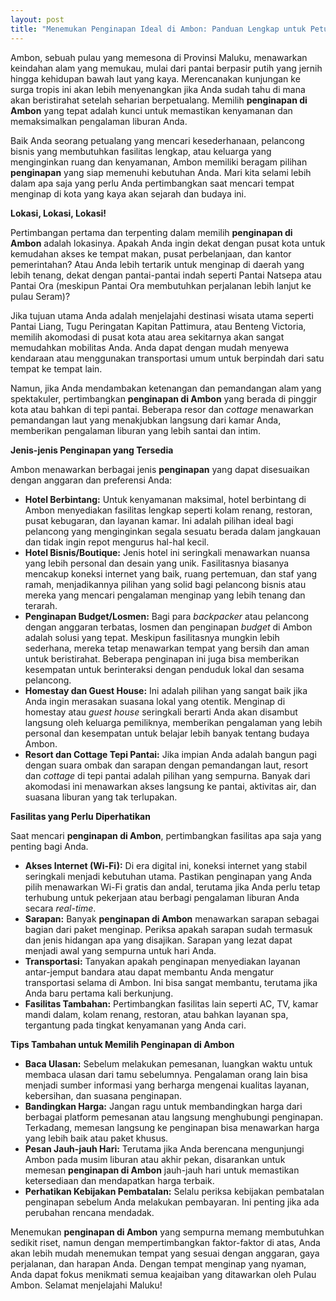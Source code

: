 ```yaml
---
layout: post
title: "Menemukan Penginapan Ideal di Ambon: Panduan Lengkap untuk Petualangan Anda"
---
```


Ambon, sebuah pulau yang memesona di Provinsi Maluku, menawarkan keindahan alam yang memukau, mulai dari pantai berpasir putih yang jernih hingga kehidupan bawah laut yang kaya. Merencanakan kunjungan ke surga tropis ini akan lebih menyenangkan jika Anda sudah tahu di mana akan beristirahat setelah seharian berpetualang. Memilih **penginapan di Ambon** yang tepat adalah kunci untuk memastikan kenyamanan dan memaksimalkan pengalaman liburan Anda.

Baik Anda seorang petualang yang mencari kesederhanaan, pelancong bisnis yang membutuhkan fasilitas lengkap, atau keluarga yang menginginkan ruang dan kenyamanan, Ambon memiliki beragam pilihan **penginapan** yang siap memenuhi kebutuhan Anda. Mari kita selami lebih dalam apa saja yang perlu Anda pertimbangkan saat mencari tempat menginap di kota yang kaya akan sejarah dan budaya ini.

**Lokasi, Lokasi, Lokasi!**

Pertimbangan pertama dan terpenting dalam memilih **penginapan di Ambon** adalah lokasinya. Apakah Anda ingin dekat dengan pusat kota untuk kemudahan akses ke tempat makan, pusat perbelanjaan, dan kantor pemerintahan? Atau Anda lebih tertarik untuk menginap di daerah yang lebih tenang, dekat dengan pantai-pantai indah seperti Pantai Natsepa atau Pantai Ora (meskipun Pantai Ora membutuhkan perjalanan lebih lanjut ke pulau Seram)?

Jika tujuan utama Anda adalah menjelajahi destinasi wisata utama seperti Pantai Liang, Tugu Peringatan Kapitan Pattimura, atau Benteng Victoria, memilih akomodasi di pusat kota atau area sekitarnya akan sangat memudahkan mobilitas Anda. Anda dapat dengan mudah menyewa kendaraan atau menggunakan transportasi umum untuk berpindah dari satu tempat ke tempat lain.

Namun, jika Anda mendambakan ketenangan dan pemandangan alam yang spektakuler, pertimbangkan **penginapan di Ambon** yang berada di pinggir kota atau bahkan di tepi pantai. Beberapa resor dan *cottage* menawarkan pemandangan laut yang menakjubkan langsung dari kamar Anda, memberikan pengalaman liburan yang lebih santai dan intim.

**Jenis-jenis Penginapan yang Tersedia**

Ambon menawarkan berbagai jenis **penginapan** yang dapat disesuaikan dengan anggaran dan preferensi Anda:

*   **Hotel Berbintang:** Untuk kenyamanan maksimal, hotel berbintang di Ambon menyediakan fasilitas lengkap seperti kolam renang, restoran, pusat kebugaran, dan layanan kamar. Ini adalah pilihan ideal bagi pelancong yang menginginkan segala sesuatu berada dalam jangkauan dan tidak ingin repot mengurus hal-hal kecil.
*   **Hotel Bisnis/Boutique:** Jenis hotel ini seringkali menawarkan nuansa yang lebih personal dan desain yang unik. Fasilitasnya biasanya mencakup koneksi internet yang baik, ruang pertemuan, dan staf yang ramah, menjadikannya pilihan yang solid bagi pelancong bisnis atau mereka yang mencari pengalaman menginap yang lebih tenang dan terarah.
*   **Penginapan Budget/Losmen:** Bagi para *backpacker* atau pelancong dengan anggaran terbatas, losmen dan penginapan *budget* di Ambon adalah solusi yang tepat. Meskipun fasilitasnya mungkin lebih sederhana, mereka tetap menawarkan tempat yang bersih dan aman untuk beristirahat. Beberapa penginapan ini juga bisa memberikan kesempatan untuk berinteraksi dengan penduduk lokal dan sesama pelancong.
*   **Homestay dan Guest House:** Ini adalah pilihan yang sangat baik jika Anda ingin merasakan suasana lokal yang otentik. Menginap di homestay atau *guest house* seringkali berarti Anda akan disambut langsung oleh keluarga pemiliknya, memberikan pengalaman yang lebih personal dan kesempatan untuk belajar lebih banyak tentang budaya Ambon.
*   **Resort dan Cottage Tepi Pantai:** Jika impian Anda adalah bangun pagi dengan suara ombak dan sarapan dengan pemandangan laut, resort dan *cottage* di tepi pantai adalah pilihan yang sempurna. Banyak dari akomodasi ini menawarkan akses langsung ke pantai, aktivitas air, dan suasana liburan yang tak terlupakan.

**Fasilitas yang Perlu Diperhatikan**

Saat mencari **penginapan di Ambon**, pertimbangkan fasilitas apa saja yang penting bagi Anda.

*   **Akses Internet (Wi-Fi):** Di era digital ini, koneksi internet yang stabil seringkali menjadi kebutuhan utama. Pastikan penginapan yang Anda pilih menawarkan Wi-Fi gratis dan andal, terutama jika Anda perlu tetap terhubung untuk pekerjaan atau berbagi pengalaman liburan Anda secara *real-time*.
*   **Sarapan:** Banyak **penginapan di Ambon** menawarkan sarapan sebagai bagian dari paket menginap. Periksa apakah sarapan sudah termasuk dan jenis hidangan apa yang disajikan. Sarapan yang lezat dapat menjadi awal yang sempurna untuk hari Anda.
*   **Transportasi:** Tanyakan apakah penginapan menyediakan layanan antar-jemput bandara atau dapat membantu Anda mengatur transportasi selama di Ambon. Ini bisa sangat membantu, terutama jika Anda baru pertama kali berkunjung.
*   **Fasilitas Tambahan:** Pertimbangkan fasilitas lain seperti AC, TV, kamar mandi dalam, kolam renang, restoran, atau bahkan layanan spa, tergantung pada tingkat kenyamanan yang Anda cari.

**Tips Tambahan untuk Memilih Penginapan di Ambon**

*   **Baca Ulasan:** Sebelum melakukan pemesanan, luangkan waktu untuk membaca ulasan dari tamu sebelumnya. Pengalaman orang lain bisa menjadi sumber informasi yang berharga mengenai kualitas layanan, kebersihan, dan suasana penginapan.
*   **Bandingkan Harga:** Jangan ragu untuk membandingkan harga dari berbagai platform pemesanan atau langsung menghubungi penginapan. Terkadang, memesan langsung ke penginapan bisa menawarkan harga yang lebih baik atau paket khusus.
*   **Pesan Jauh-jauh Hari:** Terutama jika Anda berencana mengunjungi Ambon pada musim liburan atau akhir pekan, disarankan untuk memesan **penginapan di Ambon** jauh-jauh hari untuk memastikan ketersediaan dan mendapatkan harga terbaik.
*   **Perhatikan Kebijakan Pembatalan:** Selalu periksa kebijakan pembatalan penginapan sebelum Anda melakukan pembayaran. Ini penting jika ada perubahan rencana mendadak.

Menemukan **penginapan di Ambon** yang sempurna memang membutuhkan sedikit riset, namun dengan mempertimbangkan faktor-faktor di atas, Anda akan lebih mudah menemukan tempat yang sesuai dengan anggaran, gaya perjalanan, dan harapan Anda. Dengan tempat menginap yang nyaman, Anda dapat fokus menikmati semua keajaiban yang ditawarkan oleh Pulau Ambon. Selamat menjelajahi Maluku!
